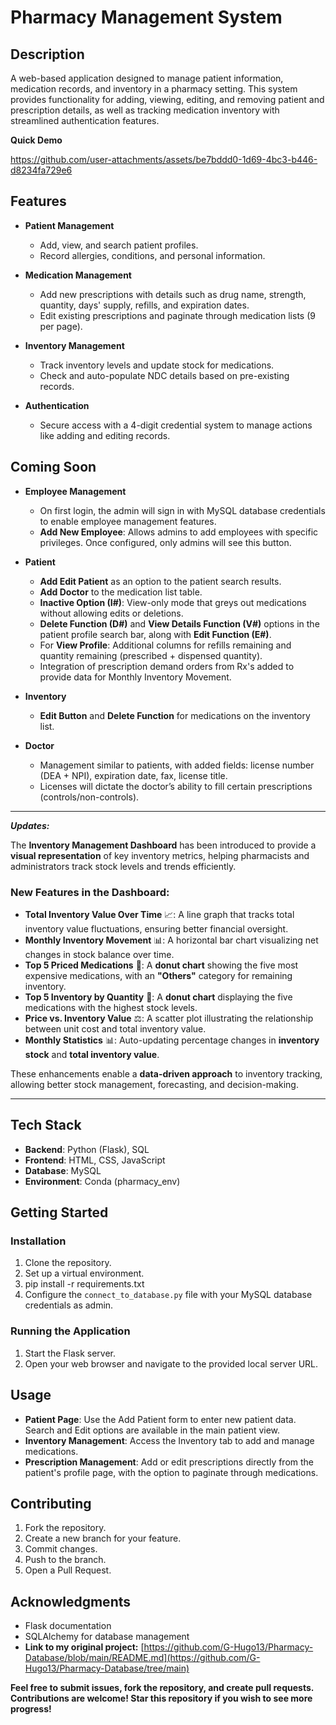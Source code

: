 # **Pharmacy Management System**

## **Description**
A web-based application designed to manage patient information, medication records, and inventory in a pharmacy setting. This system provides functionality for adding, viewing, editing, and removing patient and prescription details, as well as tracking medication inventory with streamlined authentication features.


**Quick Demo**


https://github.com/user-attachments/assets/be7bddd0-1d69-4bc3-b446-d8234fa729e6




## **Features**
- **Patient Management**
    - Add, view, and search patient profiles.
    - Record allergies, conditions, and personal information.
  
- **Medication Management**
    - Add new prescriptions with details such as drug name, strength, quantity, days' supply, refills, and expiration dates.
    - Edit existing prescriptions and paginate through medication lists (9 per page).
  
- **Inventory Management**
    - Track inventory levels and update stock for medications.
    - Check and auto-populate NDC details based on pre-existing records.

- **Authentication**
    - Secure access with a 4-digit credential system to manage actions like adding and editing records.

## **Coming Soon**
- **Employee Management**
    - On first login, the admin will sign in with MySQL database credentials to enable employee management features.
    - **Add New Employee**: Allows admins to add employees with specific privileges. Once configured, only admins will see this button.
  
- **Patient**
    - **Add Edit Patient** as an option to the patient search results.
    - **Add Doctor** to the medication list table.
    - **Inactive Option (I#)**: View-only mode that greys out medications without allowing edits or deletions.
    - **Delete Function (D#)** and **View Details Function (V#)** options in the patient profile search bar, along with **Edit Function (E#)**.
    - For **View Profile**: Additional columns for refills remaining and quantity remaining (prescribed + dispensed quantity).
    - Integration of prescription demand orders from Rx's added to provide data for Monthly Inventory Movement.
  
- **Inventory**
    - **Edit Button** and **Delete Function** for medications on the inventory list.

- **Doctor**
    - Management similar to patients, with added fields: license number (DEA + NPI), expiration date, fax, license title.
    - Licenses will dictate the doctor’s ability to fill certain prescriptions (controls/non-controls).
 
----------------------------------------------------------------------------------
***Updates:*** 

The **Inventory Management Dashboard** has been introduced to provide a **visual representation** of key inventory metrics, helping pharmacists and administrators track stock levels and trends efficiently. 

### **New Features in the Dashboard:**
- **Total Inventory Value Over Time** 📈: A line graph that tracks total inventory value fluctuations, ensuring better financial oversight.
- **Monthly Inventory Movement** 📊: A horizontal bar chart visualizing net changes in stock balance over time.
- **Top 5 Priced Medications** 🍵: A **donut chart** showing the five most expensive medications, with an **"Others"** category for remaining inventory.
- **Top 5 Inventory by Quantity** 🏥: A **donut chart** displaying the five medications with the highest stock levels.
- **Price vs. Inventory Value** ⚖: A scatter plot illustrating the relationship between unit cost and total inventory value.
- **Monthly Statistics** 📊: Auto-updating percentage changes in **inventory stock** and **total inventory value**.

These enhancements enable a **data-driven approach** to inventory tracking, allowing better stock management, forecasting, and decision-making.

----------------------------------------------------------------------------------

## **Tech Stack**
- **Backend**: Python (Flask), SQL
- **Frontend**: HTML, CSS, JavaScript
- **Database**: MySQL
- **Environment**: Conda (pharmacy_env)

## **Getting Started**

### **Installation**
1. Clone the repository.
2. Set up a virtual environment.
3. pip install -r requirements.txt
4. Configure the `connect_to_database.py` file with your MySQL database credentials as admin.

### **Running the Application**
1. Start the Flask server.
2. Open your web browser and navigate to the provided local server URL.

## **Usage**

- **Patient Page**: Use the Add Patient form to enter new patient data. Search and Edit options are available in the main patient view.
- **Inventory Management**: Access the Inventory tab to add and manage medications.
- **Prescription Management**: Add or edit prescriptions directly from the patient's profile page, with the option to paginate through medications.

## **Contributing**
1. Fork the repository.
2. Create a new branch for your feature.
3. Commit changes.
4. Push to the branch.
5. Open a Pull Request.

## **Acknowledgments**
- Flask documentation
- SQLAlchemy for database management
- **Link to my original project:** [https://github.com/G-Hugo13/Pharmacy-Database/blob/main/README.md](https://github.com/G-Hugo13/Pharmacy-Database/tree/main)
  
**Feel free to submit issues, fork the repository, and create pull requests. Contributions are welcome! Star this repository if you wish to see more progress!**
